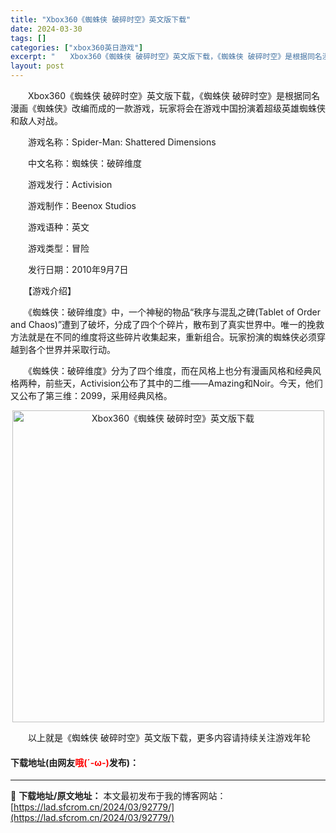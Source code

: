 ```yaml
---
title: "Xbox360《蜘蛛侠 破碎时空》英文版下载"
date: 2024-03-30
tags: []
categories: ["xbox360英日游戏"]
excerpt: "　　Xbox360《蜘蛛侠 破碎时空》英文版下载，《蜘蛛侠 破碎时空》是根据同名漫画《蜘蛛侠》改编而成的一款游戏，玩家将会在游戏中国扮演着超级英雄蜘蛛侠和敌人对战。 　　游戏名称：Spider-Man: Shattered Dimensions 　　中文名称：蜘蛛侠：破碎维度 　　游戏发行：Acti&hellip;"
layout: post
---
```


 <p>　　Xbox360《蜘蛛侠 破碎时空》英文版下载，《蜘蛛侠 破碎时空》是根据同名漫画《蜘蛛侠》改编而成的一款游戏，玩家将会在游戏中国扮演着超级英雄蜘蛛侠和敌人对战。</p> <p>　　游戏名称：Spider-Man: Shattered Dimensions</p> <p>　　中文名称：蜘蛛侠：破碎维度</p> <p>　　游戏发行：Activision</p> <p>　　游戏制作：Beenox Studios</p> <p>　　游戏语种：英文</p> <p>　　游戏类型：冒险</p> <p>　　发行日期：2010年9月7日</p> <p>　　【游戏介绍】</p> <p>　　《蜘蛛侠：破碎维度》中，一个神秘的物品&ldquo;秩序与混乱之碑(Tablet of Order and Chaos)&rdquo;遭到了破坏，分成了四个个碎片，散布到了真实世界中。唯一的挽救方法就是在不同的维度将这些碎片收集起来，重新组合。玩家扮演的蜘蛛侠必须穿越到各个世界并采取行动。</p> <p>　　《蜘蛛侠：破碎维度》分为了四个维度，而在风格上也分有漫画风格和经典风格两种，前些天，Activision公布了其中的二维&mdash;&mdash;Amazing和Noir。今天，他们又公布了第三维：2099，采用经典风格。</p> <p align="center"><img align="" border="0" src="https://lad.sfcrom.cn/wp-content/uploads/2024/03/20240330_6607d3fb2eb5e.jpg" width="499" alt="Xbox360《蜘蛛侠 破碎时空》英文版下载" /></p> <p>　　以上就是《蜘蛛侠 破碎时空》英文版下载，更多内容请持续关注游戏年轮</p> <p><h4>下载地址(由网友<font color="red">哦(´-ω-)</font>发布)：</h4></p> 

---
📖 **下载地址/原文地址：** 本文最初发布于我的博客网站：[https://lad.sfcrom.cn/2024/03/92779/](https://lad.sfcrom.cn/2024/03/92779/)
